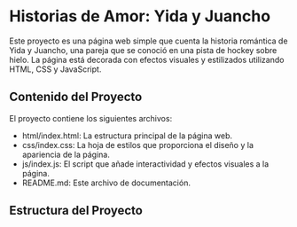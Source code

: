 # Historias de Amor: Yida y Juancho

Este proyecto es una página web simple que cuenta la historia romántica de Yida y Juancho, una pareja que se conoció en una pista de hockey sobre hielo. La página está decorada con efectos visuales y estilizados utilizando HTML, CSS y JavaScript.

## Contenido del Proyecto

El proyecto contiene los siguientes archivos:

- html/index.html: La estructura principal de la página web.
- css/index.css: La hoja de estilos que proporciona el diseño y la apariencia de la página.
- js/index.js: El script que añade interactividad y efectos visuales a la página.
- README.md: Este archivo de documentación.

## Estructura del Proyecto
